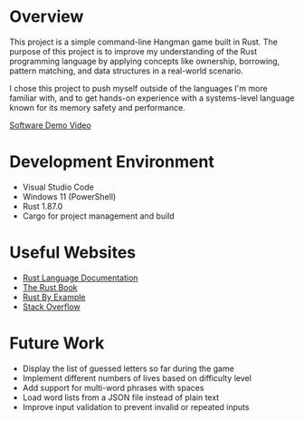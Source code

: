 # Overview

This project is a simple command-line Hangman game built in Rust. The purpose of this project is to improve my understanding of the Rust programming language by applying concepts like ownership, borrowing, pattern matching, and data structures in a real-world scenario.

I chose this project to push myself outside of the languages I'm more familiar with, and to get hands-on experience with a systems-level language known for its memory safety and performance.

[Software Demo Video](http://youtube.link.goes.here)

# Development Environment

- Visual Studio Code
- Windows 11 (PowerShell)
- Rust 1.87.0
- Cargo for project management and build

# Useful Websites

- [Rust Language Documentation](https://doc.rust-lang.org/)
- [The Rust Book](https://doc.rust-lang.org/book/)
- [Rust By Example](https://doc.rust-lang.org/rust-by-example/)
- [Stack Overflow](https://stackoverflow.com/)

# Future Work

- Display the list of guessed letters so far during the game
- Implement different numbers of lives based on difficulty level
- Add support for multi-word phrases with spaces
- Load word lists from a JSON file instead of plain text
- Improve input validation to prevent invalid or repeated inputs